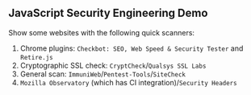 ## JavaScript Security Engineering Demo

Show some websites with the following quick scanners:

1. Chrome plugins: `Checkbot: SEO, Web Speed & Security Tester` and `Retire.js`
2. Cryptographic SSL check: `CryptCheck`/`Qualsys SSL Labs`
3. General scan: `ImmuniWeb`/`Pentest-Tools`/`SiteCheck`
4. `Mozilla Observatory` (which has CI integration)/`Security Headers`
